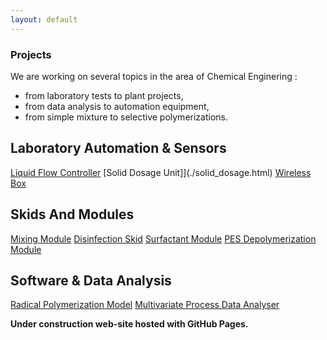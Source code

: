 ```yaml
---
layout: default
---
```


### Projects

We are working on several topics in the area of Chemical Enginering : 
* from laboratory tests to plant projects,
* from data analysis to automation equipment,
* from simple mixture to selective polymerizations.

## Laboratory Automation & Sensors
[Liquid Flow Controller](./liquid_flow.html)
[Solid Dosage Unit]](./solid_dosage.html)
[Wireless Box](./wireless_box.html)

## Skids And Modules
[Mixing Module](./mixing_module.html)
[Disinfection Skid](./disinfection_skid.html)
[Surfactant Module](./surfactant_module.html)
[PES Depolymerization Module](./pes_depolymerization.html)

## Software & Data Analysis
[Radical Polymerization Model](./polymerization_model.html)
[Multivariate Process Data Analyser](./data_analyser.html)


**Under construction web-site hosted with GitHub Pages.**
